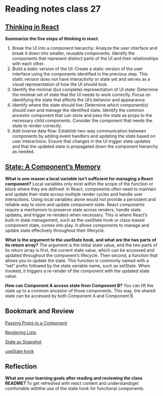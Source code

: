 # Reading notes class 27

## [Thinking in React](https://react.dev/learn/thinking-in-react)

**Summarize the five steps of thinking in react.**

1. Break the UI into a component hierarchy: Analyze the user interface and break it down into smaller, reusable components. Identify the components that represent distinct parts of the UI and their relationships with each other.
2. Build a static version of the UI: Create a static version of the user interface using the components identified in the previous step. This static version does not have interactivity or state yet and serves as a visual representation of how the UI should look.
3. Identify the minimal (but complete) representation of UI state: Determine the minimal set of state that the UI needs to work correctly. Focus on identifying the state that affects the UI’s behavior and appearance.
4. Identify where the state should live: Determine which component(s) should own and manage the identified state. Identify the common ancestor component that can store and pass the state as props to the necessary child components. Consider the component that needs the state to render correctly.
5. Add inverse data flow: Establish two-way communication between components by adding event handlers and updating the state based on user interactions. Ensure that changes in the UI trigger state updates and that the updated state is propagated down the component hierarchy as needed.

## [State: A Component’s Memory](https://react.dev/learn/state-a-components-memory)

**What is one reason a local variable isn’t sufficient for managing a React component?**
Local variables only exist within the scope of the function or block where they are defined. In React, components often need to maintain and update their state across multiple render cycles and handle user interactions. Using local variables alone would not provide a persistent and reliable way to store and update component state. React components require a mechanism to preserve state across renders, handle state updates, and trigger re-renders when necessary. This is where React’s built-in state management, such as the useState hook or class-based component state, comes into play. It allows components to manage and update state effectively throughout their lifecycle.

**What is the argument to the useState hook, and what are the two parts of its return array?**
The argument is the initial state value, and the two parts of its return array is first, the  current state value, which can be accessed and updated throughout the component’s lifecycle. Then second, a function that allows you to update the state. This function is commonly named with a “set” prefix followed by the state variable name, such as setState. When invoked, it triggers a re-render of the component with the updated state value.

**How can Component A access state from Component B?**
You can lift the state up to a common ancestor of those components. This way, the shared state can be accessed by both Component A and Component B.

## Bookmark and Review

[Passing Props to a Component](https://react.dev/learn/passing-props-to-a-component)

[Rendering Lists](https://react.dev/learn/rendering-lists)

[State as Snapshot](https://react.dev/learn/state-as-a-snapshot)

[useState hook](https://react.dev/reference/react/useState)

## Reflection

**What are your learning goals after reading and reviewing the class README?**
To get refreshed with react content and understand/get comfortable withthe use of the state hook for functional components.
